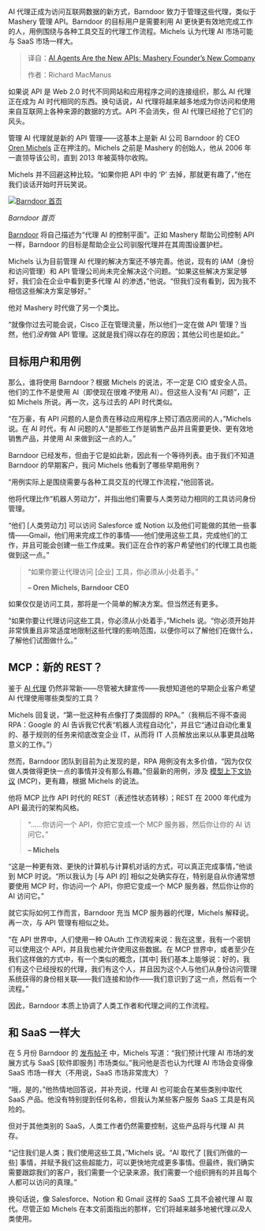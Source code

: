
<!--
title: AI 代理是新的 API：Mashery 创始人的新公司
cover: https://cdn.thenewstack.io/media/2025/08/da640557-getty-images-rlwn_88wery-unsplashb.jpg
summary: AI 代理正成为访问互联网数据的新方式，Barndoor 致力于管理这些代理，类似于 Mashery 管理 API。Barndoor 的目标用户是需要利用 AI 更快更有效地完成工作的人，用例围绕与各种工具交互的代理工作流程。Michels 认为代理 AI 市场可能与 SaaS 市场一样大。
-->

AI 代理正成为访问互联网数据的新方式，Barndoor 致力于管理这些代理，类似于 Mashery 管理 API。Barndoor 的目标用户是需要利用 AI 更快更有效地完成工作的人，用例围绕与各种工具交互的代理工作流程。Michels 认为代理 AI 市场可能与 SaaS 市场一样大。

> 译自：[AI Agents Are the New APIs: Mashery Founder’s New Company](https://thenewstack.io/managing-ai-agents-the-new-api-management/)
> 
> 作者：Richard MacManus

如果说 API 是 Web 2.0 时代不同网站和应用程序之间的连接组织，那么 AI 代理正在成为 AI 时代相同的东西。换句话说，AI 代理将越来越多地成为你访问和使用来自互联网上各种来源的数据的方式。API 不会消失，但 AI 代理已经抢了它们的风头。

管理 AI 代理就是新的 API 管理——这基本上是新 AI 公司 Barndoor 的 CEO [Oren Michels](https://www.linkedin.com/in/omichels/) 正在押注的。Michels 之前是 Mashery 的创始人，他从 2006 年一直领导该公司，直到 2013 年被英特尔收购。

Michels 并不回避这种比较。“如果你把 API 中的 ‘P’ 去掉，那就更有趣了，”他在我们谈话开始时开玩笑说。

[![Barndoor 首页](https://cdn.thenewstack.io/media/2025/08/7066d934-barndoor-homepage-aug2025.png)](https://cdn.thenewstack.io/media/2025/08/7066d934-barndoor-homepage-aug2025.png)

*Barndoor 首页*

[Barndoor](https://barndoor.ai/) 将自己描述为“代理 AI 的控制平面”。正如 Mashery 帮助公司控制 API 一样，Barndoor 的目标是帮助企业公司驯服代理并在其周围设置护栏。

Michels 认为目前管理 AI 代理的解决方案还不够完善。他说，现有的 IAM（身份和访问管理）和 API 管理公司尚未完全解决这个问题。“如果这些解决方案足够好，我们会在企业中看到更多代理 AI 的渗透，”他说。“但我们没有看到，因为我不相信这些解决方案足够好。”

他对 Mashery 时代做了另一个类比。

“就像你过去可能会说，Cisco 正在管理流量，所以他们一定在做 API 管理？当然，他们*没有*做 API 管理。这就是我们得以存在的原因；其他公司也是如此。”

## 目标用户和用例

那么，谁将使用 Barndoor？根据 Michels 的说法，不一定是 CIO 或安全人员。他们的工作不是使用 AI（即使现在很难*不*使用 AI）。但这些人没有“AI 问题”，正如 Michels 所说。再一次，这与过去的 API 时代类似。

“在万豪，有 API 问题的人是负责在移动应用程序上预订酒店房间的人，”Michels 说。在 AI 时代，有 AI 问题的人“是那些工作是销售产品并且需要更快、更有效地销售产品，并使用 AI 来做到这一点的人。”

Barndoor 已经发布，但由于它是如此新，因此有一个等待列表。由于我们不知道 Barndoor 的早期客户，我问 Michels 他看到了哪些早期用例？

“用例实际上是围绕需要与各种工具交互的代理工作流程，”他回答说。

他将代理比作“机器人劳动力”，并指出他们需要与人类劳动力相同的工具访问身份管理。

“他们 [人类劳动力] 可以访问 Salesforce 或 Notion 以及他们可能做的其他一些事情——Gmail，他们用来完成工作的事情——他们使用这些工具，完成他们的工作，并且可能会创建一些工作成果。我们正在合作的客户希望他们的代理工具也能做到这一点。”

> “如果你要让代理访问 [企业] 工具，你必须从小处着手。”
> 
> **– Oren Michels, Barndoor CEO**

如果仅仅是访问工具，那将是一个简单的解决方案。但当然还有更多。

“如果你要让代理访问这些工具，你必须从小处着手，”Michels 说。“你必须开始并非常慎重且非常适度地限制这些代理的影响范围，以便你可以了解他们在做什么，了解他们试图做什么。”

## MCP：新的 REST？

鉴于 [AI 代理](https://thenewstack.io/ai-agents-a-comprehensive-introduction-for-developers/) 仍然非常新——尽管被大肆宣传——我想知道他的早期企业客户希望 AI 代理使用哪些类型的工具？

Michels 回复说，“第一批这种有点像打了类固醇的 RPA。”（我稍后不得不查阅 RPA：Google 的 AI 告诉我它代表“机器人流程自动化”，并且它“通过自动化重复的、基于规则的任务来彻底改变企业 IT，从而将 IT 人员解放出来以从事更具战略意义的工作。”）

然而，Barndoor 团队到目前为止发现的是，RPA 用例没有太多价值，“因为仅仅做人类做得更快一点的事情并没有那么有趣。”但最新的用例，涉及 [模型上下文协议](https://thenewstack.io/mcp-the-missing-link-between-ai-agents-and-apis/) (MCP)，更有趣，根据 Michels 的说法。

他将 MCP 比作 API 时代的 REST（表述性状态转移）；REST 在 2000 年代成为 API 最流行的架构风格。

> “……你访问一个 API，你把它变成一个 MCP 服务器，然后你让你的 AI 访问它。”
> 
> **– Michels**

“这是一种更有效、更快的计算机与计算机对话的方式，可以真正完成事情，”他谈到 MCP 时说。“所以我认为 [与 API 的] 相似之处确实存在，特别是自从你通常想要使用 MCP 时，你访问一个 API，你把它变成一个 MCP 服务器，然后你让你的 AI 访问它。”

就它实际如何工作而言，Barndoor 充当 MCP 服务器的代理，Michels 解释说。再一次，与 API 管理有相似之处。

“在 API 世界中，人们使用一种 OAuth 工作流程来说：我在这里，我有一个密钥可以使用这个 API，并且我也被允许使用这些数据。在 MCP 世界中，或者至少在我们这样做的方式中，有一个类似的概念，[其中] 我们基本上能够说：好的，我们有这个已经授权的代理，我们有这个人，并且因为这个人与他们从身份访问管理系统获得的身份相关联——我们连接和协作——我们意识到了这一点，然后有一个流程。”

因此，Barndoor 本质上协调了人类工作者和代理之间的工作流程。

## 和 SaaS 一样大

在 5 月份 Barndoor 的 [发布帖子](https://barndoor.ai/ai-sprawl-competitive-advantage/) 中，Michels 写道：“我们预计代理 AI 市场的发展方式与 SaaS [软件即服务] 市场类似。”我问他是否也认为代理 AI 市场会变得像 SaaS 市场一样大（不用说，SaaS 市场非常庞大）？

“哦，是的，”他热情地回答说，并补充说，代理 AI 也可能会在某些类别中取代 SaaS 产品。他没有特别提到任何名称，但我认为某些客户服务 SaaS 工具是有风险的。

但对于其他类别的 SaaS，人类工作者仍然需要控制，这些产品将与代理 AI 共存。

“记住我们是人类；我们使用这些工具，”Michels 说。“AI 取代了 [我们所做的一些] 事情，并赋予我们这些超能力，可以更快地完成更多事情。但最终，我们确实需要跟踪我们的客户，我们需要一个记录来源，我们需要一个组织拥有的并且每个人都可以访问的真理。”

换句话说，像 Salesforce、Notion 和 Gmail 这样的 SaaS 工具不会被代理 AI 取代。尽管正如 Michels 在本文前面指出的那样，它们将越来越多地被代理*以及*人类使用。